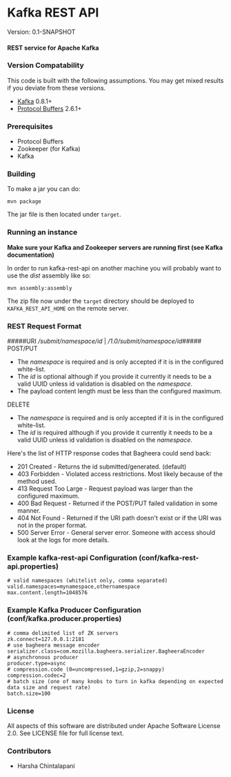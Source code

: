 # Kafka REST API #

Version: 0.1-SNAPSHOT

#### REST service for Apache Kafka ####


### Version Compatability ###
This code is built with the following assumptions.  You may get mixed results if you deviate from these versions.

* [Kafka](http://incubator.apache.org/kafka) 0.8.1+
* [Protocol Buffers](https://developers.google.com/protocol-buffers) 2.6.1+

### Prerequisites ###
* Protocol Buffers
* Zookeeper (for Kafka)
* Kafka

### Building ###
To make a jar you can do:  

`mvn package`

The jar file is then located under `target`.

### Running an instance ###
**Make sure your Kafka and Zookeeper servers are running first (see Kafka documentation)**

In order to run kafka-rest-api on another machine you will probably want to use the _dist_ assembly like so:

`mvn assembly:assembly`

The zip file now under the `target` directory should be deployed to `KAFKA_REST_API_HOME` on the remote server.


### REST Request Format ###
#####URI _/submit/namespace/id_ | _/1.0/submit/namespace/id_#####
POST/PUT 

* The _namespace_ is required and is only accepted if it is in the configured white-list.
* The _id_ is optional although if you provide it currently it needs to be a valid UUID unless id validation is disabled on the _namespace_. 
* The payload content length must be less than the configured maximum.

DELETE

* The _namespace_ is required and is only accepted if it is in the configured white-list.
* The _id_ is required although if you provide it currently it needs to be a valid UUID unless id validation is disabled on the _namespace_.

Here's the list of HTTP response codes that Bagheera could send back:

* 201 Created - Returns the id submitted/generated. (default)
* 403 Forbidden - Violated access restrictions. Most likely because of the method used.
* 413 Request Too Large - Request payload was larger than the configured maximum.
* 400 Bad Request - Returned if the POST/PUT failed validation in some manner.
* 404 Not Found - Returned if the URI path doesn't exist or if the URI was not in the proper format.
* 500 Server Error - General server error. Someone with access should look at the logs for more details.

### Example kafka-rest-api Configuration (conf/kafka-rest-api.properties) ###
    # valid namespaces (whitelist only, comma separated)
    valid.namespaces=mynamespace,othernamespace
    max.content.length=1048576

### Example Kafka Producer Configuration (conf/kafka.producer.properties) ###
    # comma delimited list of ZK servers
    zk.connect=127.0.0.1:2181
    # use bagheera message encoder
    serializer.class=com.mozilla.bagheera.serializer.BagheeraEncoder
    # asynchronous producer
    producer.type=async
    # compression.code (0=uncompressed,1=gzip,2=snappy)
    compression.codec=2
    # batch size (one of many knobs to turn in kafka depending on expected data size and request rate)
    batch.size=100


### License ###
All aspects of this software are distributed under Apache Software License 2.0. See LICENSE file for full license text.

### Contributors ###
* Harsha Chintalapani
